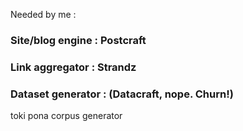 Needed by me :

### Site/blog engine : Postcraft

### Link aggregator : Strandz

### Dataset generator : (Datacraft, nope. Churn!)

toki pona corpus generator
